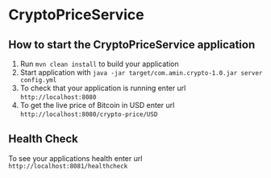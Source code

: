# CryptoPriceService

How to start the CryptoPriceService application
---

1. Run `mvn clean install` to build your application
1. Start application with `java -jar target/com.amin.crypto-1.0.jar server config.yml`
1. To check that your application is running enter url `http://localhost:8080`
1. To get the live price of Bitcoin in USD enter url `http://localhost:8080/crypto-price/USD`

Health Check
---

To see your applications health enter url `http://localhost:8081/healthcheck`
